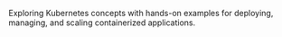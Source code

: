 Exploring Kubernetes concepts with hands-on examples for deploying, managing, and scaling containerized applications.
